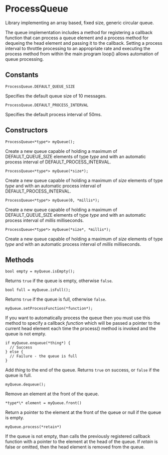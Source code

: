# ProcessQueue

Library implementing an array based, fixed size, generic circular queue.

The queue implementation includes a method for registering a callback
function that can process a queue element and a process method for
dequeing the head element and passing it to the callback. Setting a
process interval to throttle processing to an appropriate rate and
executing the process method from within the main program loop()
allows automation of queue processing.

## Constants

```
ProcessQueue.DEFAULT_QUEUE_SIZE
```
Specifies the default queue size of 10 messages.

```
ProcessQueue.DEFAULT_PROCESS_INTERVAL
```
Specifies the default process interval of 50ms.

## Constructors

```
ProcessQueue<*type*> myQueue();
```
Create a new queue capable of holding a maximum of DEFAULT_QUEUE_SIZE
elements of type *type* and with an automatic process interval of
DEFAULT_PROCESS_INTERVAL.

```
ProcessQueue<*type*> myQueue(*size*);
```
Create a new queue capable of holding a maximum of *size* elements of
type *type* and with an automatic process interval of
DEFAULT_PROCESS_INTERVAL.

```
ProcessQueue<*type*> myQueue(0, *millis*);
```
Create a new queue capable of holding a maximum of DEFAULT_QUEUE_SIZE
elements of type *type* and with an automatic process interval of
*millis* milliseconds.

```
ProcessQueue<*type*> myQueue(*size*, *millis*);
```
Create a new queue capable of holding a maximum of *size* elements of
type *type* and with an automatic process interval of *millis*
milliseconds. 

## Methods

```
bool empty = myQueue.isEmpty();
```
Returns ```true``` if the queue is empty, otherwise ```false```.

```
bool full = myQueue.isFull();
```
Returns ```true``` if the queue is full, otherwise ```false```.

```
myQueue.setProcessFunction(*function*);
```
If you want to automatically process the queue then you must use this
method to specify a callback *function* which will be passed a pointer
to the current head element each time the process() method is invoked
and the queue is not empty.

```
if myQueue.enqueue(*thing*) {
  // Success
} else {
  // Failure - the queue is full
}
```
Add *thing* to the end of the queue. Returns ```true``` on success, or
```false``` if the queue is full.

```
myQueue.dequeue();
```
Remove an element at the front of the queue.

```
*type*\* element = myQueue.front()
```
Return a pointer to the element at the front of the queue or null if the
queue is empty.

```
myQueue.process(*retain*)
```
If the queue is not empty, than calls the previously registered callback
function with a pointer to the element at the head of the queue. If
*retain* is false or omitted, then the head element is removed from the
queue.
